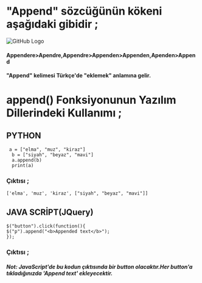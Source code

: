 # "Append" sözcüğünün kökeni aşağıdaki gibidir ;
![GitHub Logo](/belgelik/görseller/etimoloji/append.png)<br>
#### Appendere>Apendre,Appendre>Appenden>Appenden,Apenden>Append<br>
#### **"Append" kelimesi Türkçe'de "eklemek" anlamına gelir.**
# append() Fonksiyonunun Yazılım Dillerindeki Kullanımı ;
## **PYTHON**
` a = ["elma", "muz", "kiraz"]`<br>
    `  b = ["siyah", "beyaz", "mavi"]`<br>
    `  a.append(b)`<br>
    `  print(a)`<br>
### Çıktısı ;
`['elma', 'muz', 'kiraz', ["siyah", "beyaz", "mavi"]]`<br>
## **JAVA SCRİPT(JQuery)**
`$("button").click(function(){`<br>
  `$("p").append("<b>Appended text</b>");`<br>
`});`<br>
### Çıktısı ;
#### *Not: JavaScript'de bu kodun çıktısında bir button olacaktır.Her button'a tıkladığınızda 'Append text' ekleyecektir.*
